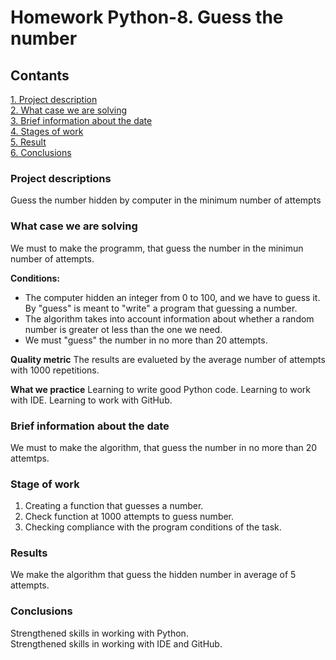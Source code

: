 # Homework Python-8. Guess the number

## Contants
[1. Project description](https://github.com/NameErrop/learning_of_DS/tree/main/Python8_Homework#Projact_description)  
[2. What case we are solving](https://github.com/NameErrop/learning_of_DS/tree/main/Python8_Homework#What_case_we_are_solving)  
[3. Brief information about the date](https://github.com/NameErrop/learning_of_DS/tree/main/Python8_Homework#Brief_informatiom_about_the_date)  
[4. Stages of work](https://github.com/NameErrop/learning_of_DS/tree/main/Python8_Homework#Stages_of_work)  
[5. Result](https://github.com/NameErrop/learning_of_DS/tree/main/Python8_Homework#Results)  
[6. Conclusions](https://github.com/NameErrop/learning_of_DS/tree/main/Python8_Homework#Conclusions)

### Project descriptions
Guess the number hidden by computer in the minimum number of attempts



### What case we are solving
We must to make the programm, that guess the number in the minimun number of attempts.

**Conditions:**
- The computer hidden an integer from 0 to 100, and we have to guess it. By "guess" is meant to "write" a program that guessing a number.
- The algorithm takes into account information about whether a random number is greater ot less than the one we need.
- We must "guess" the number in no more than 20 attempts.

**Quality metric**
The results are evalueted by the average number of attempts with 1000 repetitions.

**What we practice**
Learning to write good Python code.
Learning to work with IDE.
Learning to work with GitHub.


### Brief information about the date
We must to make the algorithm, that guess the number in no more than 20 attemtps.


### Stage of work 
1. Creating a function that guesses a number.
2. Check function at 1000 attempts to guess number.
3. Checking compliance with the program conditions of the task.


### Results
We make the algorithm that guess the hidden number in average of 5 attempts.


### Conclusions
Strengthened skills in working with Python.  
Strengthened skills in working with IDE and GitHub.  